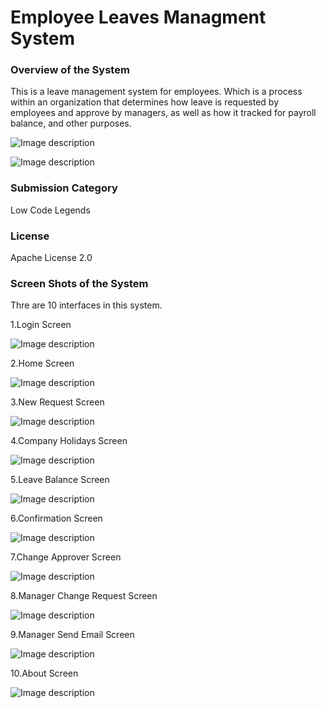 # Employee Leaves Managment System

<h3>Overview of the System</h3>

<p>This is a leave management system for employees. Which is a process within an organization that determines how leave is requested by employees and approve by managers, as well as how it tracked for payroll balance, and other purposes.</p>

![Image description](https://dev-to-uploads.s3.amazonaws.com/uploads/articles/e4yje0vqwjmefnt0jl8e.PNG)

![Image description](https://dev-to-uploads.s3.amazonaws.com/uploads/articles/9gyj68u03w9vidwfmef9.PNG)

<h3>Submission Category</h3>

Low Code Legends


<h3>License</h3>

Apache License 2.0

<h3>Screen Shots of the System</h3>

Thre are 10 interfaces in this system.

1.Login Screen

![Image description](https://dev-to-uploads.s3.amazonaws.com/uploads/articles/vwotsjgmxhj526oay8mk.PNG)

2.Home Screen


![Image description](https://dev-to-uploads.s3.amazonaws.com/uploads/articles/bvqsii93mtsqhog2nedj.PNG)

3.New Request Screen


![Image description](https://dev-to-uploads.s3.amazonaws.com/uploads/articles/nr9mw9sknxk1thjgbas7.PNG)


4.Company Holidays Screen


![Image description](https://dev-to-uploads.s3.amazonaws.com/uploads/articles/qqzadu82ew06xxqvzckl.PNG)

5.Leave Balance Screen


![Image description](https://dev-to-uploads.s3.amazonaws.com/uploads/articles/cldkvo428k33i6gyarik.PNG)

6.Confirmation Screen


![Image description](https://dev-to-uploads.s3.amazonaws.com/uploads/articles/04zi9bbehue589w9wd1f.PNG)

7.Change Approver Screen


![Image description](https://dev-to-uploads.s3.amazonaws.com/uploads/articles/wd1wd5wu4nlti7twxzky.PNG)

8.Manager Change Request Screen


![Image description](https://dev-to-uploads.s3.amazonaws.com/uploads/articles/yok94qzr4u1e0mo3g5rd.PNG)

9.Manager Send Email Screen


![Image description](https://dev-to-uploads.s3.amazonaws.com/uploads/articles/bua99mwuhv6gt6ad84pr.PNG)

10.About Screen


![Image description](https://dev-to-uploads.s3.amazonaws.com/uploads/articles/dwvkt2idnxl439kj3alc.PNG)


